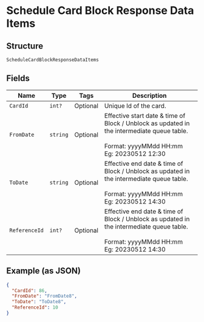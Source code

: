 
# Schedule Card Block Response Data Items

## Structure

`ScheduleCardBlockResponseDataItems`

## Fields

| Name | Type | Tags | Description |
|  --- | --- | --- | --- |
| `CardId` | `int?` | Optional | Unique Id of the card. |
| `FromDate` | `string` | Optional | Effective start date & time of Block / Unblock as updated in the intermediate queue table.<br><br>Format: yyyyMMdd HH:mm<br>Eg: 20230512 12:30 |
| `ToDate` | `string` | Optional | Effective end date & time of Block / Unblock as updated in the intermediate queue table.<br><br>Format: yyyyMMdd HH:mm<br>Eg: 20230512 14:30 |
| `ReferenceId` | `int?` | Optional | Effective end date & time of Block / Unblock as updated in the intermediate queue table.<br><br>Format: yyyyMMdd HH:mm<br>Eg: 20230512 14:30 |

## Example (as JSON)

```json
{
  "CardId": 86,
  "FromDate": "FromDate8",
  "ToDate": "ToDate8",
  "ReferenceId": 10
}
```

